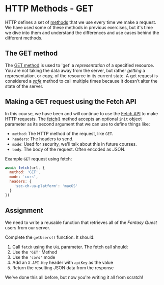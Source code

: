 # HTTP Methods - GET

HTTP defines a set of [methods](https://developer.mozilla.org/en-US/docs/Web/HTTP/Methods) that we use every time we make a request. We have used some of these methods in previous exercises, but it's time we dive into them and understand the differences and use cases behind the different methods.

## The GET method

The [GET method](https://developer.mozilla.org/en-US/docs/Web/HTTP/Methods/GET) is used to 'get' a *representation* of a specified resource. You are not taking the data away from the server, but rather *getting* a representation, or copy, of the resource in its current state. A get request is considered a [*safe*](https://developer.mozilla.org/en-US/docs/Glossary/Safe/HTTP) method to call multiple times because it doesn't alter the state of the server.

## Making a GET request using the Fetch API

In this course, we have been and will continue to use the [Fetch API](https://developer.mozilla.org/en-US/docs/Web/API/Fetch_API) to make HTTP requests. The [fetch()](https://developer.mozilla.org/en-US/docs/Web/API/fetch) method accepts an optional `init` object parameter as its second argument that we can use to define things like:

* `method`: The HTTP method of the request, like `GET`.
* `headers`: The headers to send.
* `mode`: Used for security, we'll talk about this in future courses.
* `body`: The body of the request. Often encoded as JSON.

Example `GET` request using fetch:

```js
await fetch(url, {
  method: 'GET',
  mode: 'cors',
  headers: {
    'sec-ch-ua-platform': 'macOS'
  }
})
```

## Assignment 

We need to write a reusable function that retrieves all of the *Fantasy Quest* users from our server.

Complete the `getUsers()` function. It should:

1. Call `fetch` using the `URL` parameter. The fetch call should:
  1. Use the `'GET'` Method
  2. Use the `'cors'` mode
  3. Add an `X-API-Key` header with `apiKey` as the value
2. Return the resulting JSON data from the response

We've done this all before, but now you're writing it all from scratch!
